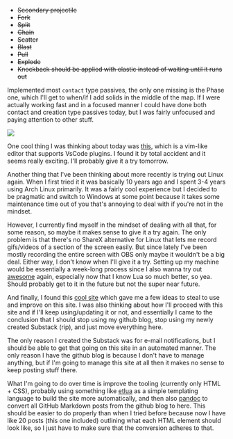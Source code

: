 <!--
title: 20210102
-->

* ~~Secondary projectile~~
* ~~Fork~~
* ~~Split~~
* ~~Chain~~
* ~~Scatter~~
* ~~Blast~~
* ~~Pull~~
* ~~Explode~~
* ~~Knockback should be applied with elastic instead of waiting until it runs out~~

Implemented most `contact` type passives, the only one missing is the Phase one, which I'll get to when/if I add solids in the middle of the map.
If I were actually working fast and in a focused manner I could have done both contact and creation type passives today, but I was fairly unfocused and paying attention to other stuff.

<img class="center" src="https://i.imgur.com/z9VwbFB.png"></img>

One cool thing I was thinking about today was [this](https://github.com/onivim/oni2), which is a vim-like editor that supports VsCode plugins.
I found it by total accident and it seems really exciting. I'll probably give it a try tomorrow.

Another thing that I've been thinking about more recently is trying out Linux again. When I first tried it it was basically 10 years ago and I spent 3-4 years using Arch Linux primarily.
It was a fairly cool experience but I decided to be pragmatic and switch to Windows at some point because it takes some maintenance time out of you that's annoying to deal with if you're not in the mindset.

However, I currently find myself in the mindset of dealing with all that, for some reason, so maybe it makes sense to give it a try again. The only problem is that there's no ShareX alternative
for Linux that lets me record gifs/videos of a section of the screen easily. But since lately I've been mostly recording the entire screen with OBS only maybe it wouldn't be a big deal.
Either way, I don't know when I'll give it a try. Setting up my machine would be essentially a week-long process since I also wanna try out [awesome](https://awesomewm.org/index.html) again,
especially now that I know Lua so much better, so yea. Should probably get to it in the future but not the super near future.

And finally, I found this [cool site](https://lunchbag.ca/) which gave me a few ideas to steal to use and improve on this site. I was also thinking about how I'll proceed with this site and if
I'll keep using/updating it or not, and essentially I came to the conclusion that I should stop using my github blog, stop using my newly created Substack (rip), and just move everything here.

The only reason I created the Substack was for e-mail notifications, but I should be able to get that going on this site in an automated manner. 
The only reason I have the github blog is because I don't have to manage anything, but if I'm going to manage this site at all then it makes no sense to keep posting stuff there. 

What I'm going to do over time is improve the tooling (currently only HTML + CSS), probably using something like [etlua](https://github.com/leafo/etlua) as a simple templating language to 
build the site more automatically, and then also [pandoc](https://pandoc.org/) to convert all GitHub Markdown posts from the github blog to here. This should be easier to do properly
than when I tried before because now I have like 20 posts (this one included) outlining what each HTML element should look like, so I just have to make sure that the conversion adheres to that.
